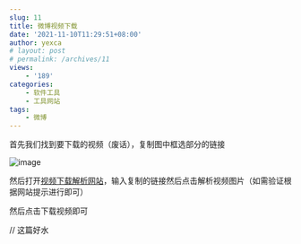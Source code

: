```yaml
---
slug: 11
title: 微博视频下载
date: '2021-11-10T11:29:51+08:00'
author: yexca
# layout: post
# permalink: /archives/11
views:
    - '189'
categories:
    - 软件工具
    - 工具网站
tags:
    - 微博
---
```


首先我们找到要下载的视频（废话），复制图中框选部分的链接

![image](https://jsd.cdn.zzko.cn/gh/yexca/picx-images-hosting@master/2021/11-微博/image.5c0pgzubl8.webp)

然后打开[视频下载解析网站](https://weibo.iiilab.com/)，输入复制的链接然后点击解析视频图片（如需验证根据网站提示进行即可）

然后点击下载视频即可

// 这篇好水